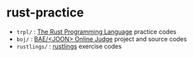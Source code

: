 # rust-practice

 * `trpl/` : [The Rust Programming Language](https://doc.rust-lang.org/book/) practice codes
 * `boj/` : [BAE/\<JOON> Online Judge](https://acmicpc.net/) project and source codes
 * `rustlings/` : [rustlings](https://github.com/rust-lang/rustlings) exercise codes

